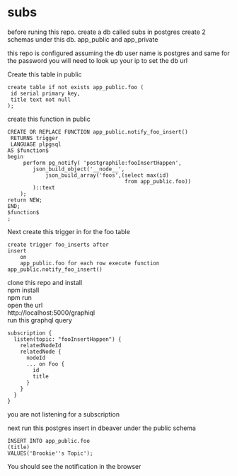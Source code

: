# subs
before runing this repo. create a db called subs in postgres
create 2 schemas under this db.  app_public and app_private

this repo is configured assuming the db user name is postgres and same for the password
you will need to look up your ip to set the db url

Create this table in public
```
create table if not exists app_public.foo (
 id serial primary key,
 title text not null 
); 
```

create this function in public
```
CREATE OR REPLACE FUNCTION app_public.notify_foo_insert()
 RETURNS trigger
 LANGUAGE plpgsql
AS $function$
begin
	 perform pg_notify( 'postgraphile:fooInsertHappen',
  		json_build_object('__node__', 
    		json_build_array('foos',(select max(id) 
    								 from app_public.foo))
  		)::text
	);
return NEW;
END;
$function$
;
```

Next create this trigger in for the foo table

```
create trigger foo_inserts after
insert
    on
    app_public.foo for each row execute function app_public.notify_foo_insert()
```


clone this repo and install <br>
npm install <br>
npm run <br>
open the url <br>
http://localhost:5000/graphiql <br>
run this graphql query
```
subscription {
  listen(topic: "fooInsertHappen") {
    relatedNodeId
    relatedNode {
      nodeId
      ... on Foo {
        id
        title
      }
    }
  }
}
```
you are not listening for a subscription

next run this postgres insert in dbeaver under the public schema <br>
```
INSERT INTO app_public.foo
(title)
VALUES('Brookie''s Topic');
```


You should see the notification in the browser

